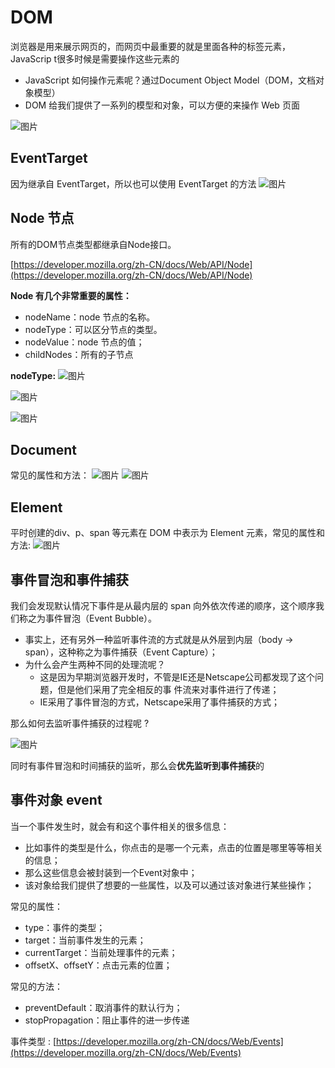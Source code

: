 # DOM
浏览器是用来展示网页的，而网页中最重要的就是里面各种的标签元素，JavaScrip t很多时候是需要操作这些元素的
* JavaScript 如何操作元素呢？通过Document Object Model（DOM，文档对象模型）
* DOM 给我们提供了一系列的模型和对象，可以方便的来操作 Web 页面

![图片](../.vuepress/public/images/dom1.png)

## EventTarget
因为继承自 EventTarget，所以也可以使用 EventTarget 的方法
![图片](../.vuepress/public/images/et66.png)

## Node 节点
所有的DOM节点类型都继承自Node接口。

[https://developer.mozilla.org/zh-CN/docs/Web/API/Node](https://developer.mozilla.org/zh-CN/docs/Web/API/Node)

**Node 有几个非常重要的属性：**
* nodeName：node 节点的名称。
* nodeType：可以区分节点的类型。
* nodeValue：node 节点的值；
* childNodes：所有的子节点

**nodeType:**
![图片](../.vuepress/public/images/nt11.png)

![图片](../.vuepress/public/images/domshuxing.png)

![图片](../.vuepress/public/images/dozhuyi.png)
## Document
常见的属性和方法：
![图片](../.vuepress/public/images/doshuxing.png)
![图片](../.vuepress/public/images/documentfangfa.png)

## Element 
平时创建的div、p、span 等元素在 DOM 中表示为 Element 元素，常见的属性和方法:
![图片](../.vuepress/public/images/element.png)
## 事件冒泡和事件捕获
我们会发现默认情况下事件是从最内层的 span 向外依次传递的顺序，这个顺序我们称之为事件冒泡（Event 
Bubble）。
* 事实上，还有另外一种监听事件流的方式就是从外层到内层（body -> span），这种称之为事件捕获（Event 
Capture）；
* 为什么会产生两种不同的处理流呢？
  * 这是因为早期浏览器开发时，不管是IE还是Netscape公司都发现了这个问题，但是他们采用了完全相反的事
件流来对事件进行了传递；
  * IE采用了事件冒泡的方式，Netscape采用了事件捕获的方式；

那么如何去监听事件捕获的过程呢 ?

![图片](../.vuepress/public/images/buhuo.png)

同时有事件冒泡和时间捕获的监听，那么会**优先监听到事件捕获**的
## 事件对象 event 
当一个事件发生时，就会有和这个事件相关的很多信息：
* 比如事件的类型是什么，你点击的是哪一个元素，点击的位置是哪里等等相关的信息；
* 那么这些信息会被封装到一个Event对象中；
* 该对象给我们提供了想要的一些属性，以及可以通过该对象进行某些操作；

常见的属性：
* type：事件的类型；
* target：当前事件发生的元素；
* currentTarget：当前处理事件的元素；
* offsetX、offsetY：点击元素的位置；

常见的方法：
* preventDefault：取消事件的默认行为；
* stopPropagation：阻止事件的进一步传递

事件类型 : [https://developer.mozilla.org/zh-CN/docs/Web/Events](https://developer.mozilla.org/zh-CN/docs/Web/Events)